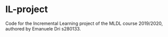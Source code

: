 # IL-project
Code for the Incremental Learning project of the MLDL course 2019/2020, authored by Emanuele Dri s280133.
